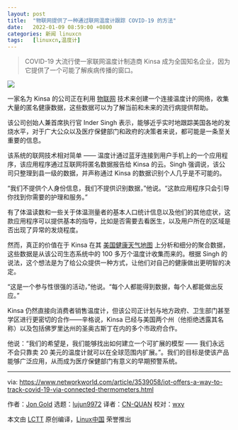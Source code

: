 ```yaml
---
layout: post
title:	"物联网提供了一种通过联网温度计跟踪 COVID-19 的方法"
date:	2022-01-09 08:59:00 +0800 
categories:	新闻 linuxcn 
tags:	[linuxcn,温度计]
---
```




> 
> COVID-19 大流行使一家联网温度计制造商 Kinsa 成为全国知名企业，因为它提供了一个可能了解疾病传播的窗口。
> 
> 
> 


![](/Asserts/Images//attachment/album/202201/09/085955u08w8d8c347x05d5.jpg)


一家名为 Kinsa 的公司正在利用 [物联网](https://www.networkworld.com/article/3207535/what-is-iot-the-internet-of-things-explained.html) 技术来创建一个连接温度计的网络，收集大量的匿名健康数据，这些数据可以为了解当前和未来的流行病提供帮助。


该公司创始人兼首席执行官 Inder Singh 表示，能够近乎实时地跟踪美国各地的发烧水平，对于广大公众以及医疗保健部门和政府的决策者来说，都可能是一条至关重要的信息。


该系统的联网技术相对简单 —— 温度计通过蓝牙连接到用户手机上的一个应用程序，该应用程序通过互联网将匿名数据报告给 Kinsa 的云。Singh 强调说，该公司只整理到县一级的数据，并声称通过 Kinsa 的数据识别个人几乎是不可能的。


“我们不提供个人身份信息，我们不提供识别数据，”他说。“这款应用程序只会引导你找到你需要的护理和服务。”


有了体温读数和一些关于体温测量者的基本人口统计信息以及他们的其他症状，这款应用程序可以提供基本的指导，比如是否需要去看医生，以及用户所在的区域是否出现了异常的发烧程度。


然而，真正的价值在于 Kinsa 在其 [美国健康天气地图](https://images.idgesg.net/images/article/2020/04/kinsa_influenza_map_2020-04-21_by_kinsa_leaflet_openstreetmap_carto_2400x1600-100839260-large.jpg?auto=webp&quality=85,70) 上分析和细分的聚合数据，这些数据是从该公司生态系统中的 100 多万个温度计收集而来的。根据 Singh 的说法，这个想法是为了给公众提供一种方式，让他们对自己的健康做出更明智的决定。


“这是一个参与性很强的活动，”他说。“每个人都能得到数据，每个人都能做出反应。”


Kinsa 仍然直接向消费者销售温度计，但该公司正计划与地方政府、卫生部门甚至学区进行更密切的合作——辛格说，Kinsa 已经与美国两个州（他拒绝透露其名称）以及包括佛罗里达州的圣奥古斯丁在内的多个市政府合作。


他说：“我们的希望是，我们能够找出如何建立一个可扩展的模型 —— 我们永远不会只靠卖 20 美元的温度计就可以在全球范围内扩展。”。我们的目标是使该产品能够广泛应用，从而成为医疗保健部门有意义的早期预警系统。




---


via: <https://www.networkworld.com/article/3539058/iot-offers-a-way-to-track-covid-19-via-connected-thermometers.html>


作者：[Jon Gold](https://www.networkworld.com/author/Jon-Gold/) 选题：[lujun9972](https://github.com/lujun9972) 译者：[CN-QUAN](https://github.com/CN-QUAN) 校对：[wxy](https://github.com/wxy)


本文由 [LCTT](https://github.com/LCTT/TranslateProject) 原创编译，[Linux中国](https://linux.cn/) 荣誉推出
